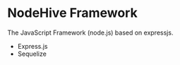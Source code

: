 # NodeHive Framework
The JavaScript Framework (node.js) based on expressjs.
- Express.js
- Sequelize
